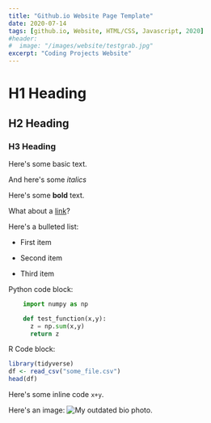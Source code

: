 ```yaml
---
title: "Github.io Website Page Template"
date: 2020-07-14
tags: [github.io, Website, HTML/CSS, Javascript, 2020]
#header:
#  image: "/images/website/testgrab.jpg"
excerpt: "Coding Projects Website"
---
```


# H1 Heading

## H2 Heading

### H3 Heading

Here's some basic text.

And here's some *italics*

Here's some **bold** text.

What about a [link](https://github.com/basilio0505)?

Here's a bulleted list:
* First item
+ Second item
- Third item

Python code block:
```python
    import numpy as np

    def test_function(x,y):
      z = np.sum(x,y)
      return z
```

R Code block:
```r
library(tidyverse)
df <- read_csv("some_file.csv")
head(df)
```

Here's some inline code `x+y`.

Here's an image:
<img src="{{ site.url }}{{ site.baseurl }}/assets/images/biophoto.jpg" alt="My outdated bio photo.">
